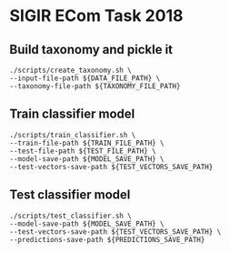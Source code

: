 # SIGIR ECom Task 2018


## Build taxonomy and pickle it

```
./scripts/create_taxonomy.sh \
--input-file-path ${DATA_FILE_PATH} \
--taxonomy-file-path ${TAXONOMY_FILE_PATH}
```


## Train classifier model

```
./scripts/train_classifier.sh \
--train-file-path ${TRAIN_FILE_PATH} \
--test-file-path ${TEST_FILE_PATH} \
--model-save-path ${MODEL_SAVE_PATH} \
--test-vectors-save-path ${TEST_VECTORS_SAVE_PATH}
```


## Test classifier model

```
./scripts/test_classifier.sh \
--model-save-path ${MODEL_SAVE_PATH} \
--test-vectors-save-path ${TEST_VECTORS_SAVE_PATH} \
--predictions-save-path ${PREDICTIONS_SAVE_PATH}
```
